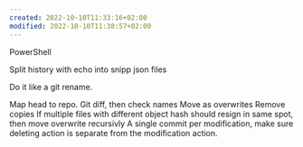 ```yaml
---
created: 2022-10-10T11:33:16+02:00
modified: 2022-10-10T11:38:57+02:00
---
```


PowerShell 

 Split history with echo into snipp json files 

Do it like a git rename.

Map head to repo.
   Git diff, then check names 
   Move as overwrites
   Remove copies
   If multiple files with different object hash should resign in same spot, then move overwrite recursivly
A single commit per modification, make sure deleting action is separate from the modification action.
